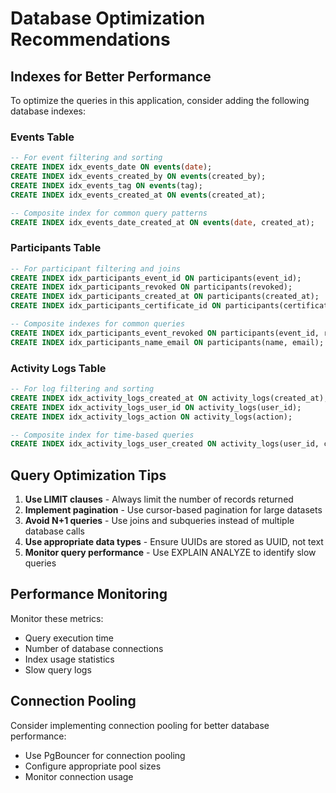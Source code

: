 # Database Optimization Recommendations

## Indexes for Better Performance

To optimize the queries in this application, consider adding the following database indexes:

### Events Table
```sql
-- For event filtering and sorting
CREATE INDEX idx_events_date ON events(date);
CREATE INDEX idx_events_created_by ON events(created_by);
CREATE INDEX idx_events_tag ON events(tag);
CREATE INDEX idx_events_created_at ON events(created_at);

-- Composite index for common query patterns
CREATE INDEX idx_events_date_created_at ON events(date, created_at);
```

### Participants Table
```sql
-- For participant filtering and joins
CREATE INDEX idx_participants_event_id ON participants(event_id);
CREATE INDEX idx_participants_revoked ON participants(revoked);
CREATE INDEX idx_participants_created_at ON participants(created_at);
CREATE INDEX idx_participants_certificate_id ON participants(certificate_id);

-- Composite indexes for common queries
CREATE INDEX idx_participants_event_revoked ON participants(event_id, revoked);
CREATE INDEX idx_participants_name_email ON participants(name, email);
```

### Activity Logs Table
```sql
-- For log filtering and sorting
CREATE INDEX idx_activity_logs_created_at ON activity_logs(created_at);
CREATE INDEX idx_activity_logs_user_id ON activity_logs(user_id);
CREATE INDEX idx_activity_logs_action ON activity_logs(action);

-- Composite index for time-based queries
CREATE INDEX idx_activity_logs_user_created ON activity_logs(user_id, created_at);
```

## Query Optimization Tips

1. **Use LIMIT clauses** - Always limit the number of records returned
2. **Implement pagination** - Use cursor-based pagination for large datasets
3. **Avoid N+1 queries** - Use joins and subqueries instead of multiple database calls
4. **Use appropriate data types** - Ensure UUIDs are stored as UUID, not text
5. **Monitor query performance** - Use EXPLAIN ANALYZE to identify slow queries

## Performance Monitoring

Monitor these metrics:
- Query execution time
- Number of database connections
- Index usage statistics
- Slow query logs

## Connection Pooling

Consider implementing connection pooling for better database performance:
- Use PgBouncer for connection pooling
- Configure appropriate pool sizes
- Monitor connection usage
